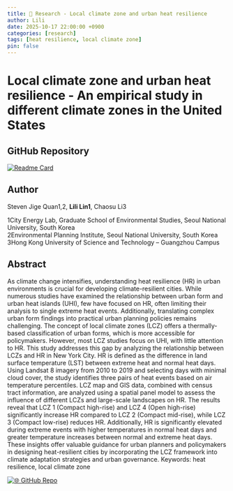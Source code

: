 ```yaml
---
title: 🔵 Research - Local climate zone and urban heat resilience 
author: Lili
date: 2025-10-17 22:00:00 +0900
categories: [research]
tags: [heat resilience, local climate zone]
pin: false  
---
```

# **Local climate zone and urban heat resilience** - An empirical study in different climate zones in the United States
 

## GitHub Repository
[![Readme Card](https://github-readme-stats.vercel.app/api/pin/?username=LiliLIN0324&repo=NYC_LCZ&theme=transparent)](https://github.com/LiliLIN0324/NYC_LCZ)

## Author
Steven Jige Quan1,2, **Lili Lin1**, Chaosu Li3 <br>

1City Energy Lab, Graduate School of Environmental Studies, Seoul National University, South Korea<br>
2Environmental Planning Institute, Seoul National University, South Korea<br>
3Hong Kong University of Science and Technology – Guangzhou Campus


## Abstract

As climate change intensifies, understanding heat resilience (HR) in urban environments is crucial for developing climate-resilient cities. While numerous studies have examined the relationship between urban form and urban heat islands (UHI), few have focused on HR, often limiting their analysis to single extreme heat events. Additionally, translating complex urban form findings into practical urban planning policies remains challenging. The concept of local climate zones (LCZ) offers a thermally-based classification of urban forms, which is more accessible for policymakers. However, most LCZ studies focus on UHI, with little attention to HR. This study addresses this gap by analyzing the relationship between LCZs and HR in New York City. HR is defined as the difference in land surface temperature (LST) between extreme heat and normal heat days. Using Landsat 8 imagery from 2010 to 2019 and selecting days with minimal cloud cover, the study identifies three pairs of heat events based on air temperature percentiles. LCZ map and GIS data, combined with census tract information, are analyzed using a spatial panel model to assess the influence of different LCZs and large-scale landscapes on HR. The results reveal that LCZ 1 (Compact high-rise) and LCZ 4 (Open high-rise) significantly increase HR compared to LCZ 2 (Compact mid-rise), while LCZ 3 (Compact low-rise) reduces HR. Additionally, HR is significantly elevated during extreme events with higher temperatures in normal heat days and greater temperature increases between normal and extreme heat days. These insights offer valuable guidance for urban planners and policymakers in designing heat-resilient cities by incorporating the LCZ framework into climate adaptation strategies and urban governance.
Keywords: heat resilience, local climate zone

[![🌐 GitHub Repo](https://img.shields.io/badge/Visit-NYC_LCZ-blue?logo=github)](https://github.com/LiliLIN0324/NYC_LCZ)<br>
